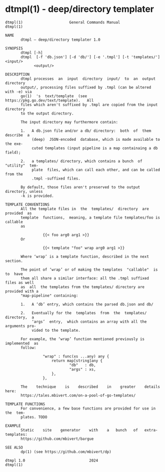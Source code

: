 # dtmpl(1) - deep/directory templater

    dtmpl(1)                     General Commands Manual                   dtmpl(1)
    
    NAME
           dtmpl — deep/directory templater 1.0
    
    SYNOPSIS
           dtmpl [-h]
           dtmpl  [-f 'db.json'] [-d 'db/'] [-e '.tmpl'] [-t 'templates/'] <input/>
                 <output/>
    
    DESCRIPTION
           dtmpl processes  an  input  directory  input/  to  an  output  directory
           output/, processing files suffixed by .tmpl (can be altered with -e) via
           go(1)  's  text/template  (see  https://pkg.go.dev/text/template).   All
           files which aren't suffixed by .tmpl are copied from the input directory
           to the output directory.
    
           The input directory may furthermore contain:
    
           1.   A db.json file and/or a db/ directory:  both  of  them  describe  a
                (deep)  JSON-encoded  database, which is made available to the exe‐
                cuted templates (input pipeline is a map containaing a db field);
    
           2.   a templates/ directory, which contains a bunch  of  "utility"  tem‐
                plate  files, which can call each other, and can be called from the
                .tmpl -suffixed files.
    
           By default, those files aren't preserved to the output directory, unless
           -k is provided.
    
    TEMPLATE CONVENTIONS
           All the template files in  the  templates/  directory  are  provided  as
           template  functions,  meaning, a template file templates/foo is callable
           as
    
                     {{< foo arg0 arg1 >}}
           Or
    
                     {{< template "foo" wrap arg0 arg1 >}}
    
           Where ‘wrap’ is a template function, described in the next section.
    
           The point of ‘wrap’ or of making the templates  "callable"  is  to  have
           them all share a similar interface: all the .tmpl suffixed files as well
           as  all  the templates from the templates/ directory are provided with a
           "map-pipeline" containing:
    
           1.   A ‘db’ entry, which contains the parsed db.json and db/
    
           2.   Eventually for the  templates  from  the  templates/  directory,  a
                ‘args’  entry,  which contains an array with all the arguments pro‐
                vided to the template.
    
           For example, the ‘wrap’ function mentioned previously is implemented  as
           follow:
    
                     "wrap" : func(xs ...any) any {
                         return map[string]any {
                                 "db"   : db,
                                 "args" : xs,
                         },
                     },
    
           The    technique    is    described    in    greater    details    here:
           https://tales.mbivert.com/on-a-pool-of-go-templates/
    
    TEMPLATE FUNCTIONS
           For convenience, a few base functions are provided for use in  the  tem‐
           plates. TODO
    
    EXAMPLE
           Static    site    generator    with    a   bunch   of   extra-templates:
           https://github.com/mbivert/bargue
    
    SEE ALSO
           dp(1) (see https://github.com/mbivert/dp)
    
    dtmpl 1.0                             2024                             dtmpl(1)
